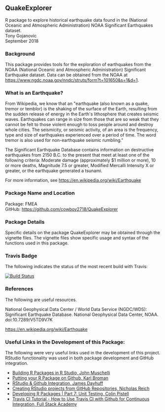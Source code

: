 ## QuakeExplorer
R package to explore historical earthquake data found in the (National Oceanic and Atmospheric Administration) NOAA Significant Earthquakes dataset.  
Tony Gojanovic   
September 2018  

### Background

This package provides tools for the exploration of earthquakes from the NOAA (National Oceanic and Atmospheric Administration) Significant Earthquake dataset.  Data can be obtained from the NOAA at https://www.ngdc.noaa.gov/nndc/struts/form?t=101650&s=1&d=1.

### What is an Earthquake?

From Wikipedia, we know that an "earthquake (also known as a quake, tremor or temblor) is the shaking of the surface of the Earth, resulting from the sudden release of energy in the Earth's lithosphere that creates seismic waves. Earthquakes can range in size from those that are so weak that they cannot be felt to those violent enough to toss people around and destroy whole cities. The seismicity, or seismic activity, of an area is the frequency, type and size of earthquakes experienced over a period of time. The word tremor is also used for non-earthquake seismic rumbling."

The Significant Earthquake Database contains information on destructive earthquakes from 2150 B.C. to the present that meet at least one of the following criteria: Moderate damage (approximately $1 million or more), 10 or more deaths, Magnitude 7.5 or greater, Modified Mercalli Intensity X or greater, or the earthquake generated a tsunami.

For more information, see https://en.wikipedia.org/wiki/Earthquake

### Package Name and Location

Package: FMEA   
GitHub:  https://github.com/cowboy2718/QuakeExplorer

### Package Details

Specific details on the package QuakeExplorer may be obtained through the vignette files.  The vignette files show specific usage and syntax of the functions used in this package.

### Travis Badge

The following indicates the status of the most recent build with Travis:

[![Build Status](https://travis-ci.org/cowboy2718/QuakeExplorer.svg?branch=master)](https://travis-ci.org/cowboy2718/QuakeExplorer)

### References

The following are useful resources.

National Geophysical Data Center / World Data Service (NGDC/WDS): Significant Earthquake Database. National Geophysical Data Center, NOAA. doi:10.7289/V5TD9V7K

https://en.wikipedia.org/wiki/Earthquake

### Useful Links in the Development of this Package:

The following were very useful links used in the development of this project.  RStudio functionality was used in both package development and GitHub integration.

* [Building R Packages in R Studio, John Muschelli](https://www.youtube.com/watch?v=OIirKRgIsdc) 
* [Putting your R Package on Github, Karl Broman](http://kbroman.org/pkg_primer/pages/github.html) 
* [RStudio & Github Integration, James Dayhuff](https://www.youtube.com/watch?v=E2d91v1Twcc&t=597s) 
* [Creating RStudio projects from GitHub Repositories, Nicholas Reich ](https://www.youtube.com/watch?v=YxZ8J2rqhEM) 
* [Developing R Packages | Part 7: Unit Testing, Colin Pistell](https://www.youtube.com/watch?v=u2KDSY_8Ay4) 
* [Travis CI Tutorial - How to Use Travis CI with Github for Continuous Integration, Full Stack Academy](https://www.youtube.com/watch?v=Uft5KBimzyk)
